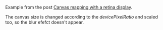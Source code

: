 Example from the post [Canvas mapping with a retina display](http://geoexamples.com/d3/2017/10/24/canvas-mapping-with-retina.html).

The canvas size is changed according to the *devicePixelRatio* and scaled too, so the blur efefct doesn't appear.